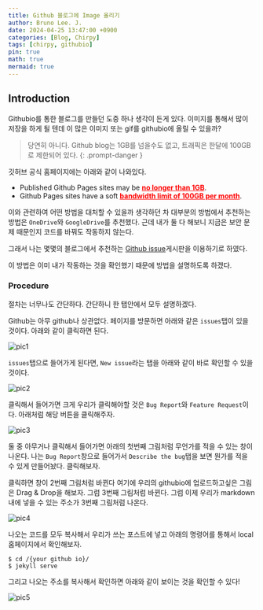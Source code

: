 ```yaml
---
title: Github 블로그에 Image 올리기
author: Bruno Lee. J.
date: 2024-04-25 13:47:00 +0900
categories: [Blog, Chirpy]
tags: [chirpy, githubio]
pin: true
math: true
mermaid: true
---
```


## Introduction
Githubio를 통한 블로그를 만들던 도중 하나 생각이 든게 있다. 이미지를 통해서 많이 저장을 하게 될 텐데 이 많은 이미지 또는 gif를 githubio에 올릴 수 있을까? 

> 당연히 아니다. Github blog는 1GB를 넘을수도 없고, 트래픽은 한달에 100GB로 제한되어 있다.
{: .prompt-danger }

깃허브 공식 홈페이지에는 아래와 같이 나와있다.

- Published Github Pages sites may be <strong><span style="color: red;"><u>no longer than 1GB</u></span></strong>.
- Github Pages sites have a soft <strong><span style="color: red;"><u>bandwidth limit of 100GB per month</u></span></strong>.

이와 관련하여 어떤 방법을 대처할 수 있을까 생각하던 차 대부분의 방법에서 추천하는 방법은 `OneDrive`와 `GoogleDrive`를 추천했다. 근데 내가 둘 다 해보니 지금은 보안 문제 때문인지 코드를 바꿔도 작동하지 않는다. 

그래서 나는 몇몇의 블로그에서 추천하는 <u>Github issue</u>게시판을 이용하기로 하였다.

이 방법은 이미 내가 작동하는 것을 확인했기 때문에 방법을 설명하도록 하겠다.

### Procedure
절차는 너무나도 간단하다. 간단하니 한 탭안에서 모두 설명하겠다.

Github는 아무 github나 상관없다. 페이지를 방문하면 아래와 같은 `issues`탭이 있을 것이다. 아래와 같이 클릭하면 된다.

![pic1](https://github.com/cotes2020/jekyll-theme-chirpy/assets/62800365/8e58ccd1-c3c6-4c5d-be52-871a782c2ee5)

`issues`탭으로 들어가게 된다면, `New issue`라는 탭을 아래와 같이 바로 확인할 수 있을 것이다. 

![pic2](https://github.com/cotes2020/jekyll-theme-chirpy/assets/62800365/a38b7321-926d-4504-b00f-f09ffd130aec)

클릭해서 들어가면 크게 우리가 클릭해야할 것은 `Bug Report`와 `Feature Request`이다. 아래처럼 해당 버튼을 클릭해주자.

![pic3](https://github.com/cotes2020/jekyll-theme-chirpy/assets/62800365/ff4ac84f-7ddb-42bb-832c-b6191901e26d)

둘 중 아무거나 클릭해서 들어가면 아래의 첫번째 그림처럼 무언가를 적을 수 있는 창이 나온다. 나는 `Bug Report`창으로 들어가서 `Describe the bug`탭을 보면 뭔가를 적을 수 있게 만들어놨다. 클릭해보자.

클릭하면 창이 2번째 그림처럼 바뀐다 여기에 우리의 githubio에 업로드하고싶은 그림은 Drag & Drop을 해보자. 그럼 3번째 그림처럼 바뀐다. 그럼 이제 우리가 markdown내에 넣을 수 있는 주소가 3번째 그림처럼 나온다. 

![pic4](https://github.com/cotes2020/jekyll-theme-chirpy/assets/62800365/c7da1815-7797-482e-92e4-ab8b09af827e)

나오는 코드를 모두 복사해서 우리가 쓰는 포스트에 넣고 아래의 명령어를 통해서 local 홈페이지에서 확인해보자.

```console
$ cd /{your github io}/
$ jekyll serve
```

그리고 나오는 주소를 복사해서 확인하면 아래와 같이 보이는 것을 확인할 수 있다!

![pic5](https://github.com/cotes2020/jekyll-theme-chirpy/assets/62800365/31b4612f-ca68-4a89-ae5c-25b2f7d66cf7)